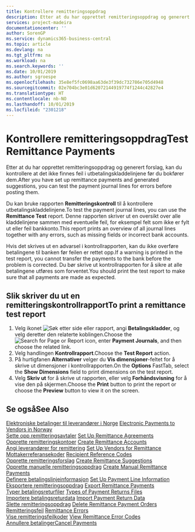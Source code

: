 ```yaml
---
title: Kontrollere remitteringsoppdrag
description: Etter at du har opprettet remitteringsoppdrag og generert forslag, kan du kontrollere at det ikke finnes feil i utbetalingskladdelinjene før du bokfører dem.
services: project-madeira
documentationcenter: ''
author: SorenGP
ms.service: dynamics365-business-central
ms.topic: article
ms.devlang: na
ms.tgt_pltfrm: na
ms.workload: na
ms.search.keywords: ''
ms.date: 10/01/2019
ms.author: sgroespe
ms.openlocfilehash: 35e8ef5fc0698aa63de3f39dc732786e705d4948
ms.sourcegitcommit: 02e704bc3e01d62072144919774f1244c42827e4
ms.translationtype: HT
ms.contentlocale: nb-NO
ms.lasthandoff: 10/01/2019
ms.locfileid: "2301218"
---
```

# <a name="test-remittance-payments"></a><span data-ttu-id="ed36d-103">Kontrollere remitteringsoppdrag</span><span class="sxs-lookup"><span data-stu-id="ed36d-103">Test Remittance Payments</span></span>
<span data-ttu-id="ed36d-104">Etter at du har opprettet remitteringsoppdrag og generert forslag, kan du kontrollere at det ikke finnes feil i utbetalingskladdelinjene før du bokfører dem.</span><span class="sxs-lookup"><span data-stu-id="ed36d-104">After you have set up remittance payments and generated suggestions, you can test the payment journal lines for errors before posting them.</span></span>  

<span data-ttu-id="ed36d-105">Du kan bruke rapporten **Remitteringskontroll** til å kontrollere utbetalingskladdelinjene.</span><span class="sxs-lookup"><span data-stu-id="ed36d-105">To test the payment journal lines, you can use the **Remittance Test** report.</span></span> <span data-ttu-id="ed36d-106">Denne rapporten skriver ut en oversikt over alle kladdelinjene sammen med eventuelle feil, for eksempel felt som ikke er fylt ut eller feil bankkonto.</span><span class="sxs-lookup"><span data-stu-id="ed36d-106">This report prints an overview of all journal lines together with any errors, such as missing fields or incorrect bank accounts.</span></span>  

<span data-ttu-id="ed36d-107">Hvis det skrives ut en advarsel i kontrollrapporten, kan du ikke overføre betalingene til banken før feilen er rettet opp.</span><span class="sxs-lookup"><span data-stu-id="ed36d-107">If a warning is printed in the test report, you cannot transfer the payments to the bank before the problem is corrected.</span></span> <span data-ttu-id="ed36d-108">Du bør skrive ut kontrollrapporten for å sikre at alle betalingene utføres som forventet.</span><span class="sxs-lookup"><span data-stu-id="ed36d-108">You should print the test report to make sure that all payments are made as expected.</span></span>  

## <a name="to-print-a-remittance-test-report"></a><span data-ttu-id="ed36d-109">Slik skriver du ut en remitteringskontrollrapport</span><span class="sxs-lookup"><span data-stu-id="ed36d-109">To print a remittance test report</span></span>  

1.  <span data-ttu-id="ed36d-110">Velg ikonet ![Søk etter side eller rapport](../../media/ui-search/search_small.png "Søk etter side eller rapport"), angi **Betalingskladder**, og velg deretter den relaterte koblingen.</span><span class="sxs-lookup"><span data-stu-id="ed36d-110">Choose the ![Search for Page or Report](../../media/ui-search/search_small.png "Search for Page or Report icon") icon, enter **Payment Journals**, and then choose the related link.</span></span>  
2.  <span data-ttu-id="ed36d-111">Velg handlingen **Kontrollrapport**.</span><span class="sxs-lookup"><span data-stu-id="ed36d-111">Choose the **Test Report** action.</span></span>  
3.  <span data-ttu-id="ed36d-112">På hurtigfanen **Alternativer** velger du **Vis dimensjoner**-feltet for å skrive ut dimensjoner i kontrollrapporten.</span><span class="sxs-lookup"><span data-stu-id="ed36d-112">On the **Options** FastTab, select the **Show Dimensions** field to print dimensions on the test report.</span></span>  
4.  <span data-ttu-id="ed36d-113">Velg **Skriv ut** for å skrive ut rapporten, eller velg **Forhåndsvisning** for å vise den på skjermen.</span><span class="sxs-lookup"><span data-stu-id="ed36d-113">Choose the **Print** button to print the report or choose the **Preview** button to view it on the screen.</span></span>  

## <a name="see-also"></a><span data-ttu-id="ed36d-114">Se også</span><span class="sxs-lookup"><span data-stu-id="ed36d-114">See Also</span></span>  
 <span data-ttu-id="ed36d-115">[Elektroniske betalinger til leverandører i Norge](electronic-payments-to-vendors-in-norway.md) </span><span class="sxs-lookup"><span data-stu-id="ed36d-115">[Electronic Payments to Vendors in Norway](electronic-payments-to-vendors-in-norway.md) </span></span>  
 <span data-ttu-id="ed36d-116">[Sette opp remitteringsavtaler](how-to-set-up-remittance-agreements.md) </span><span class="sxs-lookup"><span data-stu-id="ed36d-116">[Set Up Remittance Agreements](how-to-set-up-remittance-agreements.md) </span></span>  
 <span data-ttu-id="ed36d-117">[Opprette remitteringskontoer](how-to-create-remittance-accounts.md) </span><span class="sxs-lookup"><span data-stu-id="ed36d-117">[Create Remittance Accounts](how-to-create-remittance-accounts.md) </span></span>  
 <span data-ttu-id="ed36d-118">[Angi leverandører for remittering](how-to-set-up-vendors-for-remittance.md) </span><span class="sxs-lookup"><span data-stu-id="ed36d-118">[Set Up Vendors for Remittance](how-to-set-up-vendors-for-remittance.md) </span></span>  
 <span data-ttu-id="ed36d-119">[Mottakerreferansekoder](recipient-reference-codes.md) </span><span class="sxs-lookup"><span data-stu-id="ed36d-119">[Recipient Reference Codes](recipient-reference-codes.md) </span></span>  
 <span data-ttu-id="ed36d-120">[Opprette remitteringsforslag](how-to-create-remittance-suggestions.md) </span><span class="sxs-lookup"><span data-stu-id="ed36d-120">[Create Remittance Suggestions](how-to-create-remittance-suggestions.md) </span></span>  
 <span data-ttu-id="ed36d-121">[Opprette manuelle remitteringsoppdrag](how-to-create-manual-remittance-payments.md) </span><span class="sxs-lookup"><span data-stu-id="ed36d-121">[Create Manual Remittance Payments](how-to-create-manual-remittance-payments.md) </span></span>  
 <span data-ttu-id="ed36d-122">[Definere betalingslinjeinformasjon](how-to-set-up-payment-line-information.md) </span><span class="sxs-lookup"><span data-stu-id="ed36d-122">[Set Up Payment Line Information](how-to-set-up-payment-line-information.md) </span></span>  
 <span data-ttu-id="ed36d-123">[Eksportere remitteringsoppdrag](how-to-export-remittance-payments.md) </span><span class="sxs-lookup"><span data-stu-id="ed36d-123">[Export Remittance Payments](how-to-export-remittance-payments.md) </span></span>  
 <span data-ttu-id="ed36d-124">[Typer betalingsreturfiler](types-of-payment-returns-files.md) </span><span class="sxs-lookup"><span data-stu-id="ed36d-124">[Types of Payment Returns Files](types-of-payment-returns-files.md) </span></span>  
 <span data-ttu-id="ed36d-125">[Importere betalingsreturdata](how-to-import-payment-return-data.md) </span><span class="sxs-lookup"><span data-stu-id="ed36d-125">[Import Payment Return Data](how-to-import-payment-return-data.md) </span></span>  
 <span data-ttu-id="ed36d-126">[Slette remitteringsoppdrag](how-to-delete-remittance-payment-orders.md) </span><span class="sxs-lookup"><span data-stu-id="ed36d-126">[Delete Remittance Payment Orders](how-to-delete-remittance-payment-orders.md) </span></span>  
 <span data-ttu-id="ed36d-127">[Remitteringsfeil](remittance-errors.md) </span><span class="sxs-lookup"><span data-stu-id="ed36d-127">[Remittance Errors](remittance-errors.md) </span></span>  
 <span data-ttu-id="ed36d-128">[Vise remitteringsfeilkoder](how-to-view-remittance-error-codes.md) </span><span class="sxs-lookup"><span data-stu-id="ed36d-128">[View Remittance Error Codes](how-to-view-remittance-error-codes.md) </span></span>  
 [<span data-ttu-id="ed36d-129">Annullere betalinger</span><span class="sxs-lookup"><span data-stu-id="ed36d-129">Cancel Payments</span></span>](how-to-cancel-payments.md)
